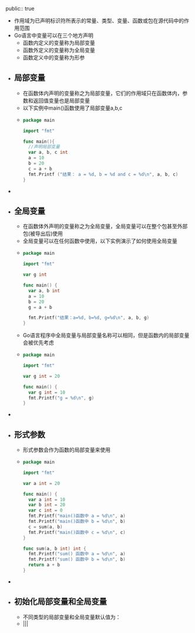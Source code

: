 public:: true

- 作用域为已声明标识符所表示的常量、类型、变量、函数或包在源代码中的作用范围
- Go语言中变量可以在三个地方声明
	- 函数内定义的变量称为局部变量
	- 函数外定义的变量称为全局变量
	- 函数定义中的变量称为形参
- ## 局部变量
	- 在函数体内声明的变量称之为局部变量，它们的作用域只在函数体内，参数和返回值变量也是局部变量
	- 以下实例中main()函数使用了局部变量a,b,c
	- ```go
	  package main
	  
	  import "fmt"
	  
	  func main(){
	    //声明局部变量
	    var a, b, c int
	    a = 10
	    b = 20
	    c = a + b
	    fmt.Printf ("结果： a = %d, b = %d and c = %d\n", a, b, c)
	  }
	  ```
-
- ## 全局变量
	- 在函数体外声明的变量称之为全局变量，全局变量可以在整个包甚至外部包(被导出后)使用
	- 全局变量可以在任何函数中使用，以下实例演示了如何使用全局变量
	- ```go
	  package main
	  
	  import "fmt"
	  
	  var g int
	  
	  func main() {
	  	var a, b int
	  	a = 10
	  	b = 20
	  	g = a + b
	  
	  	fmt.Printf("结果：a=%d, b=%d, g=%d\n", a, b, g)
	  }
	  ```
	- Go语言程序中全局变量与局部变量名称可以相同，但是函数内的局部变量会被优先考虑
	- ```go
	  package main
	  
	  import "fmt"
	  
	  var g int = 20
	  
	  func main() {
	  	var g int = 10
	  	fmt.Printf("g = %d\n", g)
	  }
	  ```
-
- ## 形式参数
	- 形式参数会作为函数的局部变量来使用
	- ```go
	  package main
	  
	  import "fmt"
	  
	  var a int = 20
	  
	  func main() {
	  	var a int = 10
	  	var b int = 20
	  	var c int = 0
	  	fmt.Printf("main()函数中 a = %d\n", a)
	  	fmt.Printf("main()函数中 b = %d\n", b)
	  	c = sum(a, b)
	  	fmt.Printf("main()函数中 c = %d\n", c)
	  }
	  
	  func sum(a, b int) int {
	  	fmt.Printf("sum() 函数中 a = %d\n", a)
	  	fmt.Printf("sum() 函数中 b = %d\n", b)
	  	return a + b
	  }
	  ```
-
- ## 初始化局部变量和全局变量
	- 不同类型的局部变量和全局变量默认值为：
	- |||